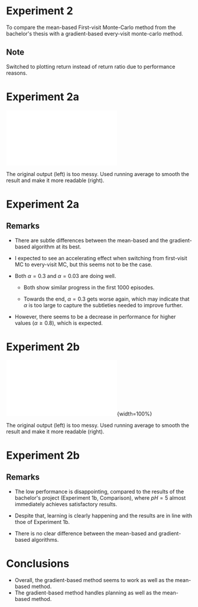 # Experiment 2

To compare the mean-based First-visit Monte-Carlo method from the bachelor's thesis with a gradient-based every-visit monte-carlo method.

## Note

Switched to plotting return instead of return ratio due to performance reasons.

# Experiment 2a
![](./exp2a_fig.pdf)

The original output (left) is too messy. Used running average to smooth the result and make it more readable (right).

# Experiment 2a
## Remarks
* There are subtle differences between the mean-based and the gradient-based algorithm at its best.

* I expected to see an accelerating effect when switching from first-visit MC to every-visit MC, but this seems not to be the case.

* Both $\alpha=0.3$ and $\alpha=0.03$ are doing well.

	* Both show similar progress in the first 1000 episodes.

	* Towards the end, $\alpha=0.3$ gets worse again, which may indicate that $\alpha$ is too large to capture the subtleties needed to improve further.

* However, there seems to be a decrease in performance for higher values ($\alpha \geq 0.8$), which is expected.

# Experiment 2b
![](./exp2b_fig.pdf){width=100%}

The original output (left) is too messy. Used running average to smooth the result and make it more readable (right).

# Experiment 2b
## Remarks
* The low performance is disappointing, compared to the results of the bachelor's project (Experiment 1b, Comparison), where $pH=5$ almost immediately achieves satisfactory results.

* Despite that, learning is clearly happening and the results are in line with thoe of Experiment 1b.

* There is no clear difference between the mean-based and gradient-based algorithms.


# Conclusions
* Overall, the gradient-based method seems to work as well as the mean-based method.
* The gradient-based method handles planning as well as the mean-based method.
